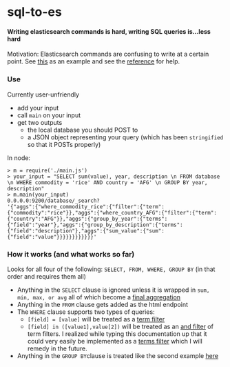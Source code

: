 sql-to-es
=========

#### Writing elasticsearch commands is hard, writing SQL queries is...less hard

Motivation: Elasticsearch commands are confusing to write at a certain point. See [this](http://www.elasticsearch.org/guide/en/elasticsearch/reference/1.x/search-aggregations-metrics-sum-aggregation.html) as an example and see the [reference](http://www.elasticsearch.org/guide/en/elasticsearch/reference/1.x/index.html) for help.

### Use

Currently user-unfriendly

- add your input
- call `main` on your input
- get two outputs
  - the local database you should POST to
  - a JSON object representing your query (which has been `stringified` so that it POSTs properly)

In node:

    > m = require('./main.js')
    > your_input = "SELECT sum(value), year, description \n FROM database \n WHERE commodity = 'rice' AND country = 'AFG' \n GROUP BY year, description"
    > m.main(your_input)
    0.0.0.0:9200/database/_search?
    '{"aggs":{"where_commodity_rice":{"filter":{"term":{"commodity":"rice"}},"aggs":{"where_country_AFG":{"filter":{"term":{"country":"AFG"}},"aggs":{"group_by_year":{"terms":{"field":"year"},"aggs":{"group_by_description":{"terms":{"field":"description"},"aggs":{"sum_value":{"sum":{"field":"value"}}}}}}}}}}}}'

### How it works (and what works so far)

Looks for all four of the following: `SELECT, FROM, WHERE, GROUP BY` (in that order and requires them all)

- Anything in the `SELECT` clause is ignored unless it is wrapped in `sum, min, max, or avg` all of which become a [final aggregation](http://www.elasticsearch.org/guide/en/elasticsearch/reference/1.x/search-aggregations-metrics-sum-aggregation.html)
- Anything in the `FROM` clause gets added as the html endpoint
- The `WHERE` clause supports two types of queries:
  - `[field] = [value]` will be treated as a [term filter](http://www.elasticsearch.org/guide/en/elasticsearch/reference/current/query-dsl-term-filter.html)
  - `[field] in ([value1],value[2])` will be treated as an [and filter](http://www.elasticsearch.org/guide/en/elasticsearch/reference/current/query-dsl-and-filter.html#query-dsl-and-filter) of term filters. I realized while typing this documentation up that it could very easily be implemented as a [terms filter](http://www.elasticsearch.org/guide/en/elasticsearch/reference/current/query-dsl-terms-filter.html) which I will remedy in the future.
- Anything in the `GROUP BY`clause is treated like the second example [here](http://www.elasticsearch.org/guide/en/elasticsearch/reference/1.x/_executing_aggregations.html)
